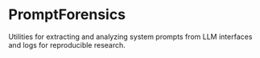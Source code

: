 # PromptForensics
Utilities for extracting and analyzing system prompts from LLM interfaces and logs for reproducible research.
